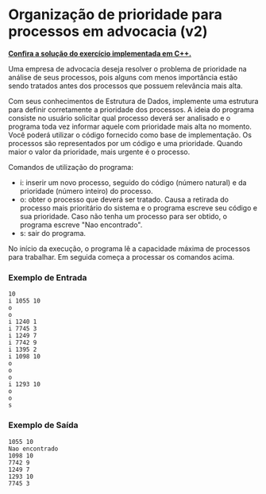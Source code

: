 # Organização de prioridade para processos em advocacia (v2)

**[Confira a solução do exercício implementada em C++.](03.cpp)**

Uma empresa de advocacia deseja resolver o problema de prioridade na análise de seus processos, pois alguns com menos importância estão sendo tratados antes dos processos que possuem relevância mais alta.

Com seus conhecimentos de Estrutura de Dados, implemente uma estrutura para definir corretamente a prioridade dos processos. A ideia do programa consiste no usuário solicitar qual processo deverá ser analisado e o programa toda vez informar aquele com prioridade mais alta no momento. Você poderá utilizar o código fornecido como base de implementação. Os processos são representados por um código e uma prioridade. Quando maior o valor da prioridade, mais urgente é o processo.

Comandos de utilização do programa:

* i: inserir um novo processo, seguido do código (número natural) e da prioridade (número inteiro) do processo.
* o: obter o processo que deverá ser tratado. Causa a retirada do processo mais prioritário do sistema e o programa escreve seu código e sua prioridade. Caso não tenha um processo para ser obtido, o programa escreve "Nao encontrado".
* s: sair do programa.

No início da execução, o programa lê a capacidade máxima de processos para trabalhar. Em seguida começa a processar os comandos acima.

### Exemplo de Entrada

```
10
i 1055 10
o
o
i 1240 1
i 7745 3
i 1249 7
i 7742 9
i 1395 2
i 1098 10
o
o
o
i 1293 10
o
o
s
```

### Exemplo de Saída

```
1055 10
Nao encontrado
1098 10
7742 9
1249 7
1293 10
7745 3
```

